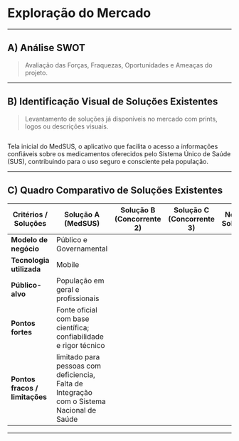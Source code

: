 # Exploração do Mercado

---

## A) Análise SWOT
> Avaliação das Forças, Fraquezas, Oportunidades e Ameaças do projeto.
>
---

## B) Identificação Visual de Soluções Existentes
> Levantamento de soluções já disponíveis no mercado com prints, logos ou descrições visuais.
> 

<img src="https://play-lh.googleusercontent.com/kmgH3elimYMQVpncK6OtnREyKQ79fn9MBkghSH2gQah_F0bpWvrWA4y3dxP1SidoYgY=w2560-h1440-rw" alt="">

Tela inicial do MedSUS, o aplicativo que facilita o acesso a informações confiáveis sobre os medicamentos oferecidos pelo Sistema Único de Saúde (SUS), contribuindo para o uso seguro e consciente pela população.


---

## C) Quadro Comparativo de Soluções Existentes

| Critérios / Soluções        | Solução A (MedSUS)       | Solução B (Concorrente 2)       | Solução C (Concorrente 3)       | Nossa Solução                   |
|-----------------------------|----------------------------------|----------------------------------|----------------------------------|----------------------------------|
| **Modelo de negócio**       | Público e Governamental          |                                  |                                  |                                  |
| **Tecnologia utilizada**    | Mobile                           |                                  |                                  |                                  |
| **Público-alvo**            | População em geral  e profissionais             |                                  |                                  |                                  |
| **Pontos fortes**           |Fonte oficial com base científica; confiabilidade e rigor técnico|                                  |                                  |                                  |
| **Pontos fracos / limitações**|limitado para pessoas com deficiencia, Falta de Integração com o Sistema Nacional de Saúde|                                  |                                  |                                  |


---

